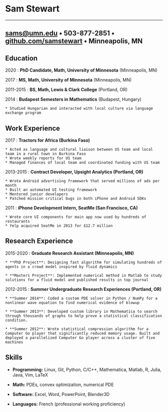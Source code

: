 Sam Stewart
=========================

------------------------------------------
<sams@umn.edu> • 503-877-2851 • [github.com/samstewart](https://github.com/samstewart) • Minneapolis, MN
------------------------------------------

Education
---------

2020
:   **PhD Candidate, Math, University of Minnesota** (Minneapolis, MN)

2017
:   **MS, Math, University of Minnesota** (Minneapolis, MN)
    

2011-2015
:   **BS, Math, Lewis & Clark College** (Portland, OR)
    
2014
:   **Budapest Semesters in Mathematics** (Budapest, Hungary)

    * Studied Hungarian and interacted with local culture via language exchange program

Work Experience
---------------
2017
:    **Tractors for Africa (Burkina Faso)**

    * Acted as language and cultural liaison between US team and local team in a rural town in Burkina Faso
    * Wrote weekly reports for US team 
    * Managed finances of local team and coordinated funding with US team

2013-2015
:   **Contract Developer, Upsight Analytics (Portland, OR)**

    * Wrote Android advertising framework that served millions of ads per month 
    * Built an automated UI testing framework
    * Mentored junior developers
    * Patched mission critical bugs in both iPhone and Android SDKs

2011
:   **iPhone Development Intern, SeatMe (San Francisco, CA)**

    * Wrote core UI components for main app now used by hundreds of restaurants 
    * Yelp acquired SeatMe in 2013 for $12.7 million

Research Experience
--------------------

2015-2020
:     **Graduate Research Assistant (Minneapolis, MN)** 

    * **PhD Project**: Designing fast algorithm for simulating hundreds of agents in a crowd model inspired by fluid dynamics

    * **Masters Project**: Implemented numerical method in Matlab to study solutions for a fluid model and published results in top journal 

2012-2015 
:   **Summer Undergraduate Research Experiences (Portland, OR)**
    
    * **Summer 2014**: Coded a custom PDE solver in Python / NumPy for a nonlinear wave equation to find numerical evidence of blowup

    * **Summer 2013**: Developed custom library in Mathematica to search through thousands of graphs to help prove a statistical classification condition. 

    * **Summer 2012**: Wrote statistical compression algorithm for a Computer Go player that significantly reduced memory usage. Built and deployed a parallelized Computer Go player across a cluster of five machines

Skills
---------

   * **Programming:** Linux, Git, Python, C/C++, Mathematica, Matlab, R, Julia, Java, Vim, LaTeX

   * **Math:** PDEs, convex optimization, numerical PDE
   * **Software:** Excel, Word, PowerPoint, Blender3D 
   * **Languages:** French (professional working proficiency)


